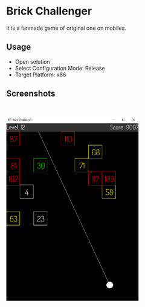 # Brick Challenger

It is a fanmade game of original one on mobiles.

## Usage

- Open solution 
- Select Configuration Mode: Release
- Target Platform: x86

## Screenshots
<br/>
<p>
  <img src="Screenshoots/Main.png" width="350" title="hover text">
</p>